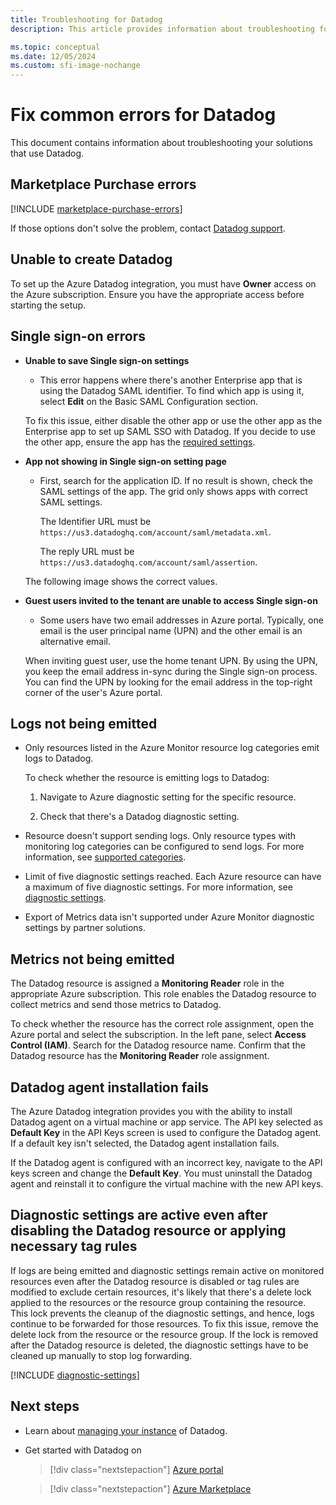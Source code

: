 ```yaml
---
title: Troubleshooting for Datadog
description: This article provides information about troubleshooting for Datadog on Azure.

ms.topic: conceptual
ms.date: 12/05/2024
ms.custom: sfi-image-nochange
---
```


# Fix common errors for Datadog

This document contains information about troubleshooting your solutions that use Datadog.

## Marketplace Purchase errors

[!INCLUDE [marketplace-purchase-errors](../includes/marketplace-purchase-errors.md)]

If those options don't solve the problem, contact [Datadog support](https://www.datadoghq.com/support).

## Unable to create Datadog

To set up the Azure Datadog integration, you must have **Owner** access on the Azure subscription. Ensure you have the appropriate access before starting the setup.

## Single sign-on errors

- **Unable to save Single sign-on settings** 
   - This error happens where there's another Enterprise app that is using the Datadog SAML identifier. To find which app is using it, select **Edit** on the Basic SAML Configuration section.

   To fix this issue, either disable the other app or use the other app as the Enterprise app to set up SAML SSO with Datadog. If you decide to use the other app, ensure the app has the [required settings](create.md#single-sign-on-tab-optional).

- **App not showing in Single sign-on setting page** 
   - First, search for the application ID. If no result is shown, check the SAML settings of the app. The grid only shows apps with correct SAML settings. 

     The Identifier URL must be `https://us3.datadoghq.com/account/saml/metadata.xml`.
     
     The reply URL must be `https://us3.datadoghq.com/account/saml/assertion`.
        
    The following image shows the correct values.

- **Guest users invited to the tenant are unable to access Single sign-on** 
   - Some users have two email addresses in Azure portal. Typically, one email is the user principal name (UPN) and the other email is an alternative email.

   When inviting guest user, use the home tenant UPN. By using the UPN, you keep the email address in-sync during the Single sign-on process. You can find the UPN by looking for the email address in the top-right corner of the user's Azure portal.
  
## Logs not being emitted

- Only resources listed in the Azure Monitor resource log categories emit logs to Datadog. 

    To check whether the resource is emitting logs to Datadog: 

    1. Navigate to Azure diagnostic setting for the specific resource. 

    1. Check that there's a Datadog diagnostic setting.

- Resource doesn't support sending logs. Only resource types with monitoring log categories can be configured to send logs. For more information, see [supported categories](/azure/azure-monitor/essentials/resource-logs-categories).

- Limit of five diagnostic settings reached. Each Azure resource can have a maximum of five diagnostic settings. For more information, see [diagnostic settings](/azure/azure-monitor/essentials/diagnostic-settings?tabs=portal).

- Export of Metrics data isn't supported under Azure Monitor diagnostic settings by partner solutions. 

## Metrics not being emitted

The Datadog resource is assigned a **Monitoring Reader** role in the appropriate Azure subscription. This role enables the Datadog resource to collect metrics and send those metrics to Datadog.

To check whether the resource has the correct role assignment, open the Azure portal and select the subscription. In the left pane, select **Access Control (IAM)**. Search for the Datadog resource name. Confirm that the Datadog resource has the **Monitoring Reader** role assignment.

## Datadog agent installation fails

The Azure Datadog integration provides you with the ability to install Datadog agent on a virtual machine or app service. The API key selected as **Default Key** in the API Keys screen is used to configure the Datadog agent. If a default key isn't selected, the Datadog agent installation fails.

If the Datadog agent is configured with an incorrect key, navigate to the API keys screen and change the **Default Key**. You must uninstall the Datadog agent and reinstall it to configure the virtual machine with the new API keys.

## Diagnostic settings are active even after disabling the Datadog resource or applying necessary tag rules

If logs are being emitted and diagnostic settings remain active on monitored resources even after the Datadog resource is disabled or tag rules are modified to exclude certain resources, it's likely that there's a delete lock applied to the resources or the resource group containing the resource. This lock prevents the cleanup of the diagnostic settings, and hence, logs continue to be forwarded for those resources. To fix this issue, remove the delete lock from the resource or the resource group. If the lock is removed after the Datadog resource is deleted, the diagnostic settings have to be cleaned up manually to stop log forwarding.

[!INCLUDE [diagnostic-settings](../includes/diagnostic-settings.md)]

## Next steps

- Learn about [managing your instance](manage.md) of Datadog.
- Get started with Datadog on

  > [!div class="nextstepaction"]
  > [Azure portal](https://portal.azure.com/#view/HubsExtension/BrowseResource/resourceType/Microsoft.Datadog%2Fmonitors)

  > [!div class="nextstepaction"]
  > [Azure Marketplace](https://azuremarketplace.microsoft.com/marketplace/apps/datadog1591740804488.dd_liftr_v2?tab=Overview)

